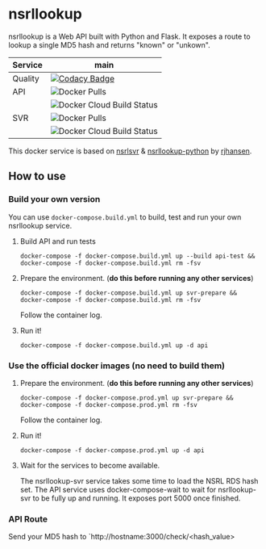 # nsrllookup
nsrllookup is a Web API built with Python and Flask. It exposes a route to lookup 
a single MD5 hash and returns "known" or "unkown". 

| Service | main | 
|---------|------|
| Quality | [![Codacy Badge](https://app.codacy.com/project/badge/Grade/f5b1705369794e52b5b46ec11261d46d)](https://www.codacy.com/gh/cybagard/nsrllookup/dashboard?utm_source=github.com&amp;utm_medium=referral&amp;utm_content=cybagard/nsrllookup&amp;utm_campaign=Badge_Grade) | 
| API     | ![Docker Pulls](https://img.shields.io/docker/pulls/cybagard/nsrllookup-api) |
|         | ![Docker Cloud Build Status](https://img.shields.io/docker/cloud/build/cybagard/nsrllookup-api) |
| SVR     | ![Docker Pulls](https://img.shields.io/docker/pulls/cybagard/nsrllookup-svr) |
|         | ![Docker Cloud Build Status](https://img.shields.io/docker/cloud/build/cybagard/nsrllookup-svr) |

This docker service is based on [nsrlsvr](https://github.com/rjhansen/nsrlsvr) & 
[nsrllookup-python](https://github.com/rjhansen/nsrllookup-python) by [rjhansen](https://github.com/rjhansen).

## How to use

### Build your own version
You can use ```docker-compose.build.yml``` to build, test and run your own nsrllookup service.

1.  Build API and run tests

    ```shell script
    docker-compose -f docker-compose.build.yml up --build api-test && 
    docker-compose -f docker-compose.build.yml rm -fsv
    ```

2.  Prepare the environment. (**do this before running any other services**)

    ```shell script
    docker-compose -f docker-compose.build.yml up svr-prepare && 
    docker-compose -f docker-compose.build.yml rm -fsv
    ```
    Follow the container log.

3.  Run it!

    ```shell script
    docker-compose -f docker-compose.build.yml up -d api
    ```
    
### Use the official docker images (no need to build them)

1.  Prepare the environment. (**do this before running any other services**)

    ```shell script
    docker-compose -f docker-compose.prod.yml up svr-prepare && 
    docker-compose -f docker-compose.prod.yml rm -fsv
    ```
    Follow the container log.
   
2.  Run it!

    ```shell script
    docker-compose -f docker-compose.prod.yml up -d api
    ```
   
3.  Wait for the services to become available.

    The nsrllookup-svr service takes some time to load the NSRL RDS hash set. The API service 
    uses docker-compose-wait to wait for nsrllookup-svr to be fully up and running. It exposes port
    5000 once finished.
    
### API Route

Send your MD5 hash to `http://hostname:3000/check/<hash_value>

